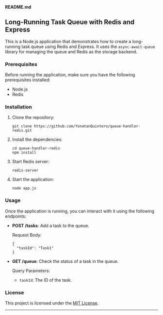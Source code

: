 **README.md**

## Long-Running Task Queue with Redis and Express

This is a Node.js application that demonstrates how to create a long-running task queue using Redis and Express. It uses the `async-await-queue` library for managing the queue and Redis as the storage backend.

### Prerequisites

Before running the application, make sure you have the following prerequisites installed:

- Node.js
- Redis

### Installation

1. Clone the repository:

   ```
   git clone https://github.com/YonatanQuintero/queue-handler-redis.git
   ```

2. Install the dependencies:

   ```
   cd queue-handler-redis
   npm install
   ```

3. Start Redis server:

   ```
   redis-server
   ```

4. Start the application:

   ```
   node app.js
   ```

### Usage

Once the application is running, you can interact with it using the following endpoints:

- **POST /tasks**: Add a task to the queue.

  Request Body:

  ```
  {
    "taskId": "Task1"
  }
  ```

- **GET /queue**: Check the status of a task in the queue.

  Query Parameters:

  - `taskId`: The ID of the task.

### License

This project is licensed under the [MIT License](LICENSE).

---
